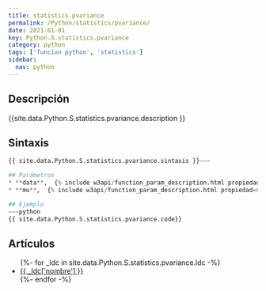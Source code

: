 ```yaml
---
title: statistics.pvariance
permalink: /Python/statistics/pvariance/
date: 2021-01-01
key: Python.S.statistics.pvariance
category: python
tags: ['funcion python', 'statistics']
sidebar: 
  nav: python
---
```


## Descripción
{{site.data.Python.S.statistics.pvariance.description }}

## Sintaxis
~~~python
{{ site.data.Python.S.statistics.pvariance.sintaxis }}~~~

## Parámetros
* **data**,  {% include w3api/function_param_description.html propiedad=site.data.Python.S.statistics.pvariance valor="data" %}
* **mu**,  {% include w3api/function_param_description.html propiedad=site.data.Python.S.statistics.pvariance valor="mu" %}

## Ejemplo
~~~python
{{ site.data.Python.S.statistics.pvariance.code}}
~~~

## Artículos
<ul>
{%- for _ldc in site.data.Python.S.statistics.pvariance.ldc -%}
   <li>
       <a href="{{_ldc['url'] }}">{{ _ldc['nombre'] }}</a>
   </li>
{%- endfor -%}
</ul>
